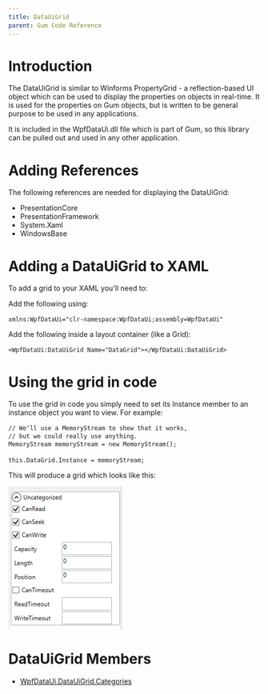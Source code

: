 ```yaml
---
title: DataUiGrid
parent: Gum Code Reference
---
```


# Introduction

The DataUiGrid is similar to Winforms PropertyGrid - a reflection-based UI object which can be used to display the properties on objects in real-time.  It is used for the properties on Gum objects, but is written to be general purpose to be used in any applications.  

It is included in the WpfDataUi.dll file which is part of Gum, so this library can be pulled out and used in any other application.

# Adding References

The following references are needed for displaying the DataUiGrid:

* PresentationCore
* PresentationFramework
* System.Xaml
* WindowsBase


# Adding a DataUiGrid to XAML

To add a grid to your XAML you'll need to:

Add the following using:   

``` 
xmlns:WpfDataUi="clr-namespace:WpfDataUi;assembly=WpfDataUi" 
```

Add the following inside a layout container (like a Grid):    

```
<WpfDataUi:DataUiGrid Name="DataGrid"></WpfDataUi:DataUiGrid>
```

# Using the grid in code

To use the grid in code you simply need to set its Instance member to an instance object you want to view.  For example:

```
// We'll use a MemoryStream to show that it works,
// but we could really use anything.
MemoryStream memoryStream = new MemoryStream();

this.DataGrid.Instance = memoryStream;
```

This will produce a grid which looks like this:

![](WpfDataUiGrid.png)

# DataUiGrid Members

* [WpfDataUi.DataUiGrid.Categories](WpfDataUi.DataUiGrid.Categories)
